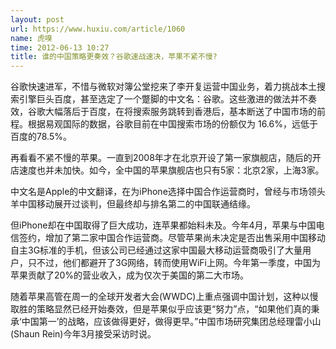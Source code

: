 ```yaml
---
layout: post
url: https://www.huxiu.com/article/1060
name: 虎嗅
time: 2012-06-13 10:27
title: 谁的中国策略更奏效？谷歌速战速决，苹果不紧不慢?
---
```

谷歌快速进军，不惜与微软对簿公堂挖来了李开复运营中国业务，着力挑战本土搜索引擎巨头百度，甚至选定了一个蹩脚的中文名：谷歌。这些激进的做法并不奏效，谷歌大幅落后于百度，在将搜索服务跳转到香港后，基本断送了中国市场的前程。根据易观国际的数据，谷歌目前在中国搜索市场的份额仅为 16.6%，远低于百度的78.5%。

再看看不紧不慢的苹果。一直到2008年才在北京开设了第一家旗舰店，随后的开店速度也并未加快。如今，全中国的苹果旗舰店也只有5家：北京2家，上海3家。

中文名是Apple的中文翻译，在为iPhone选择中国合作运营商时，曾经与市场领头羊中国移动展开过谈判，但最终却与排名第二的中国联通结缘。

但iPhone却在中国取得了巨大成功，连苹果都始料未及。今年4月，苹果与中国电信签约，增加了第二家中国合作运营商。尽管苹果尚未决定是否出售采用中国移动自主3G标准的手机，但该公司已经通过这家中国最大移动运营商吸引了大量用户，只不过，他们都避开了3G网络，转而使用WiFi上网。今年第一季度，中国为苹果贡献了20%的营业收入，成为仅次于美国的第二大市场。

随着苹果高管在周一的全球开发者大会(WWDC)上重点强调中国计划，这种以慢取胜的策略显然已经开始奏效，但是苹果似乎应该更“努力”点，“如果他们真的秉承‘中国第一’的战略，应该做得更好，做得更早。”中国市场研究集团总经理雷小山(Shaun Rein)今年3月接受采访时说。

